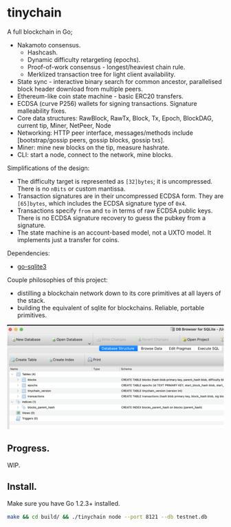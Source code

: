 # tinychain

A full blockchain in Go;

 * Nakamoto consensus.
   * Hashcash.
   * Dynamic difficulty retargeting (epochs).
   * Proof-of-work consensus - longest/heaviest chain rule.
   * Merklized transaction tree for light client availability.
 * State sync - interactive binary search for common ancestor, parallelised block header download from multiple peers.
 * Ethereum-like coin state machine - basic ERC20 transfers.
 * ECDSA (curve P256) wallets for signing transactions. Signature malleability fixes.
 * Core data structures: RawBlock, RawTx, Block, Tx, Epoch, BlockDAG, current tip, Miner, NetPeer, Node
 * Networking: HTTP peer interface, messages/methods include [bootstrap/gossip peers, gossip blocks, gossip txs].
 * Miner: mine new blocks on the tip, measure hashrate.
 * CLI: start a node, connect to the network, mine blocks.

Simplifications of the design:

 * The difficulty target is represented as `[32]bytes`; it is uncompressed. There is no `nBits` or custom mantissa.
 * Transaction signatures are in their uncompressed ECDSA form. They are `[65]bytes`, which includes the ECDSA signature type of `0x4`.
 * Transactions specify `from` and `to` in terms of raw ECDSA public keys. There is no ECDSA signature recovery to guess the pubkey from a signature.
 * The state machine is an account-based model, not a UXTO model. It implements just a transfer for coins.

Dependencies:

 * [go-sqlite3](https://github.com/mattn/go-sqlite3?tab=readme-ov-file)

Couple philosophies of this project:

 - distilling a blockchain network down to its core primitives at all layers of the stack.
 - building the equivalent of sqlite for blockchains. Reliable, portable primitives.

![database view](./assets/db-view.png)

## Progress.

WIP.

## Install.

Make sure you have Go 1.2.3+ installed.

```sh
make && cd build/ && ./tinychain node --port 8121 --db testnet.db
```

